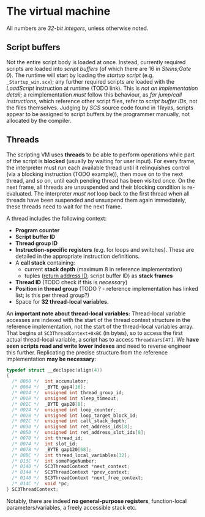 # The virtual machine

All numbers are *32-bit integers*, unless otherwise noted.

## Script buffers

Not the entire script body is loaded at once. Instead, currently required scripts are loaded into *script buffers* (of which there are 16 in *Steins;Gate 0*). The runtime will start by loading the *startup script* (e.g. `_Startup_win.scx`); any further required scripts are loaded with the *LoadScript* instruction at runtime (TODO link). This is *not an implementation detail*; a reimplementation *must* follow this behaviour, as *far jump/call instructions*, which reference other script files, refer to *script buffer IDs*, not the files themselves. Judging by *SCS* source code found in *11eyes*, scripts appear to be assigned to script buffers by the programmer manually, not allocated by the compiler.

## Threads

The scripting VM uses **threads** to be able to perform operations while part of the script is **blocked** (usually by waiting for user input). For every frame, the interpreter must run each available thread until it relinquishes control (via a blocking instruction (TODO example)), then move on to the next thread, and so on, until each pending thread has been visited once. On the next frame, all threads are unsuspended and their blocking condition is re-evaluated. The interpreter *must not* loop back to the first thread when all threads have been suspended and unsuspend them again immediately, these threads need to wait for the next frame.

A thread includes the following context:

* **Program counter**
* **Script buffer ID**
* **Thread group ID**
* **Instruction-specific registers** (e.g. for loops and switches). These are detailed in the appropriate instruction definitions.
* A **call stack** containing:
  * current **stack depth** (maximum 8 in reference implementation)
  * tuples ([return address ID](/scripting/scx_file_format.md), script buffer ID) as **stack frames**
* **Thread ID** (TODO check if this is *necessary*)
* **Position in thread group** (TODO ? - reference implementation has linked list; is this per thread group?)
* Space for **32 thread-local variables**.

An **important note about thread-local variables:** Thread-local variable accesses are indexed with the start of the thread context structure in the reference implementation, not the start of the thread-local variables array. That begins at `SC3ThreadContext+0xBC` (in bytes), so to access the first actual thread-local variable, a script has to access `ThreadVars[47]`. We **have seen scripts read and write lower indexes** and need to reverse engineer this further. Replicating the precise structure from the reference implementation **may be necessary**:

```C
typedef struct __declspec(align(4))
{
  /* 0000 */  int accumulator;
  /* 0004 */  _BYTE gap4[16];
  /* 0014 */  unsigned int thread_group_id;
  /* 0018 */  unsigned int sleep_timeout;
  /* 001C */  _BYTE gap28[8];
  /* 0024 */  unsigned int loop_counter;
  /* 0028 */  unsigned int loop_target_block_id;
  /* 002C */  unsigned int call_stack_depth;
  /* 0030 */  unsigned int ret_address_ids[8];
  /* 0050 */  unsigned int ret_address_slot_ids[8];
  /* 0070 */  int thread_id;
  /* 0074 */  int slot_id;
  /* 0078 */  _BYTE gap120[68];
  /* 00BC */  int thread_local_variables[32];
  /* 013C */  int somePageNumber;
  /* 0140 */  SC3ThreadContext *next_context;
  /* 0144 */  SC3ThreadContext *prev_context;
  /* 0148 */  SC3ThreadContext *next_free_context;
  /* 014C */  void *pc;
} SC3ThreadContext;
```

Notably, there are indeed **no general-purpose registers**, function-local parameters/variables, a freely accessible stack etc.
